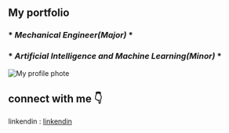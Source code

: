 ## My portfolio 

### * *Mechanical Engineer(Major)* *
### * *Artificial Intelligence and Machine Learning(Minor)* *

![My profile phote](https://elearn.nptel.ac.in/wp-content/uploads/2024/05/shutterstock_256649974-scaled.jpg?v=c86ee0d9d7ed)

## connect with me 👇

linkendin : [linkendin](https://www.linkedin.com/in/charlton-zulu-897ab8270/)
